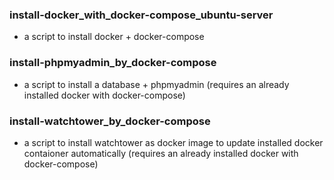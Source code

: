 ### install-docker_with_docker-compose_ubuntu-server
- a script to install docker + docker-compose

### install-phpmyadmin_by_docker-compose
- a script to install a database + phpmyadmin (requires an already installed docker with docker-compose)

### install-watchtower_by_docker-compose
- a script to install watchtower as docker image to update installed docker contaioner automatically (requires an already installed docker with docker-compose)
